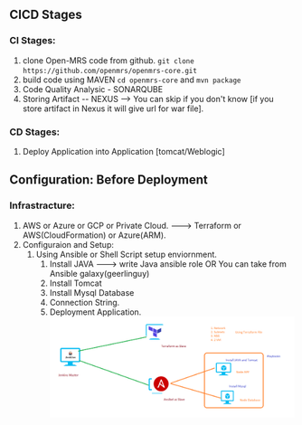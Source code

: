 ## CICD Stages 
### CI Stages: 
  1. clone Open-MRS code from github. `git clone https://github.com/openmrs/openmrs-core.git`
  2. build code using MAVEN `cd openmrs-core` and `mvn package`
  3. Code Quality Analysic - SONARQUBE 
  4. Storing Artifact -- NEXUS --> You can skip if you don't know [if you store artifact in Nexus it will give url for war file]. 
### CD Stages: 
  1. Deploy Application into Application [tomcat/Weblogic] 



## Configuration: Before Deployment 
### Infrastracture: 
  1. AWS or Azure or GCP or Private Cloud. ---> Terraform or AWS(CloudFormation) or Azure(ARM). 
  2. Configuraion and Setup: 
      1. Using Ansible or Shell Script setup enviornment. 
           1. Install JAVA ---> write Java ansible role OR You can take from Ansible galaxy(geerlinguy)
           2. Install Tomcat
           3. Install Mysql Database 
           4. Connection String. 
           5. Deployment Application.  
![CICD](CICD.png)